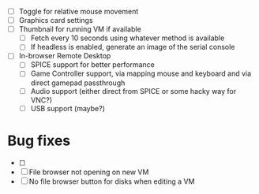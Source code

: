 - [ ] Toggle for relative mouse movement
- [ ] Graphics card settings 
- [ ] Thumbnail for running VM if available
    - [ ] Fetch every 10 seconds using whatever method is available
    - [ ] If headless is enabled, generate an image of the serial console
- [ ] In-browser Remote Desktop
    - [ ] SPICE support for better performance
    - [ ] Game Controller support, via mapping mouse and keyboard and via direct gamepad passthrough
    - [ ] Audio support (either direct from SPICE or some hacky way for VNC?)
    - [ ] USB support (maybe?)

# Bug fixes
- [ ] 
- [ ] File browser not opening on new VM
- [ ] No file browser button for disks when editing a VM